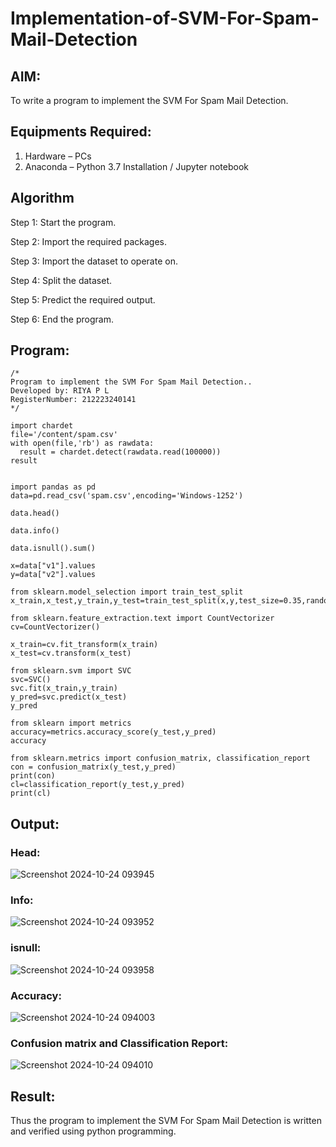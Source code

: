 # Implementation-of-SVM-For-Spam-Mail-Detection

## AIM:
To write a program to implement the SVM For Spam Mail Detection.

## Equipments Required:
1. Hardware – PCs
2. Anaconda – Python 3.7 Installation / Jupyter notebook

## Algorithm
Step 1: Start the program.

Step 2: Import the required packages.

Step 3: Import the dataset to operate on.

Step 4: Split the dataset.

Step 5: Predict the required output.

Step 6: End the program.
## Program:
```
/*
Program to implement the SVM For Spam Mail Detection..
Developed by: RIYA P L
RegisterNumber: 212223240141
*/
```
```
import chardet
file='/content/spam.csv'
with open(file,'rb') as rawdata:
  result = chardet.detect(rawdata.read(100000))
result


import pandas as pd
data=pd.read_csv('spam.csv',encoding='Windows-1252')

data.head()

data.info()

data.isnull().sum()

x=data["v1"].values
y=data["v2"].values

from sklearn.model_selection import train_test_split
x_train,x_test,y_train,y_test=train_test_split(x,y,test_size=0.35,random_state=0)

from sklearn.feature_extraction.text import CountVectorizer
cv=CountVectorizer()

x_train=cv.fit_transform(x_train)
x_test=cv.transform(x_test)

from sklearn.svm import SVC
svc=SVC()
svc.fit(x_train,y_train)
y_pred=svc.predict(x_test)
y_pred

from sklearn import metrics
accuracy=metrics.accuracy_score(y_test,y_pred)
accuracy

from sklearn.metrics import confusion_matrix, classification_report
con = confusion_matrix(y_test,y_pred)
print(con)
cl=classification_report(y_test,y_pred)
print(cl)
```

## Output:
### Head:

![Screenshot 2024-10-24 093945](https://github.com/user-attachments/assets/1450800c-5939-49d9-8c41-5d35170a194a)

### Info:

![Screenshot 2024-10-24 093952](https://github.com/user-attachments/assets/aca83c7e-fbea-4b69-906c-26c106359083)

### isnull:

![Screenshot 2024-10-24 093958](https://github.com/user-attachments/assets/e257672a-1107-4b26-aaa6-2308c2752b1a)

### Accuracy:

![Screenshot 2024-10-24 094003](https://github.com/user-attachments/assets/392de935-f6ec-4837-8cba-b4aed9cafbf2)

### Confusion matrix and Classification Report:

![Screenshot 2024-10-24 094010](https://github.com/user-attachments/assets/c5838393-ba9b-4571-bde2-57342a143b78)

## Result:
Thus the program to implement the SVM For Spam Mail Detection is written and verified using python programming.
